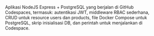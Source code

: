 Aplikasi NodeJS Express + PostgreSQL yang berjalan di GitHub Codespaces, termasuk: autentikasi JWT, middleware RBAC sederhana, CRUD untuk resource users dan products, file Docker Compose untuk PostgreSQL, skrip inisialisasi DB, dan perintah untuk menjalankan di Codespace.
